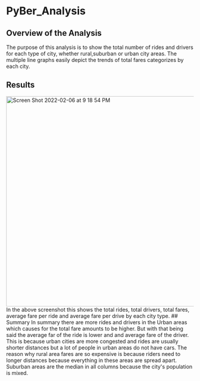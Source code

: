 # PyBer_Analysis
## Overview of the Analysis
The purpose of this analysis is to show the total number of rides and drivers for each type of city, whether rural,suburban or urban city areas. The multiple line graphs easily depict the trends of total fares categorizes by each city.
## Results
<img width="564" alt="Screen Shot 2022-02-06 at 9 18 54 PM" src="https://user-images.githubusercontent.com/77857472/152714638-99f43a48-b602-4bd7-849d-10b1e8a25a7c.png">
In the above screenshot this shows the total rides, total drivers, total fares,	average fare per ride	and average fare per drive by each city type. 
## Summary
In summary there are more rides and drivers in the Urban areas which causes for the total fare amounts to be higher. But with that being said the average far of the ride is lower and and average fare of the driver. This is because urban cities are more congested and rides are usually shorter distances but a lot of people in urban areas do not have cars. The reason why rural area fares are so expensive is because riders need to longer distances because everything in these areas are spread apart. Suburban areas are the median in all columns because the city's population is mixed. 
